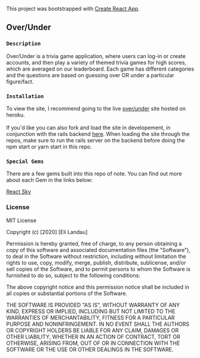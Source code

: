 This project was bootstrapped with [Create React App](https://github.com/facebook/create-react-app).

## Over/Under



### `Description`

Over/Under is a trivia game application, where users can log-in or create accounts, and then play a variety of themed trivia games for high scores, which are averaged on our leaderboard. Each game has different categories and the questions are based on guessing over OR under a particular figure/fact.

### `Installation`

To view the site, I recommend going to the live [over/under](https://over-under-app.herokuapp.com/) site hosted on heroku.<br><br>
If you'd like you can also fork and load the site in developement, in conjunction with the rails backend [here](https://github.com/elandau91/mod4-game-backend). When loading the site through the repos, make sure to run the rails server on the backend before doing the npm start or yarn start in this repo.

### `Special Gems`

There are a few gems built into this repo of note. You can find out more about each Gem in the links below:<br>

[React Sky](https://github.com/lucagez/sky)


### License

MIT License

Copyright (c) [2020] [Eli Landau]

Permission is hereby granted, free of charge, to any person obtaining a copy
of this software and associated documentation files (the "Software"), to deal
in the Software without restriction, including without limitation the rights
to use, copy, modify, merge, publish, distribute, sublicense, and/or sell
copies of the Software, and to permit persons to whom the Software is
furnished to do so, subject to the following conditions:

The above copyright notice and this permission notice shall be included in all
copies or substantial portions of the Software.

THE SOFTWARE IS PROVIDED "AS IS", WITHOUT WARRANTY OF ANY KIND, EXPRESS OR
IMPLIED, INCLUDING BUT NOT LIMITED TO THE WARRANTIES OF MERCHANTABILITY,
FITNESS FOR A PARTICULAR PURPOSE AND NONINFRINGEMENT. IN NO EVENT SHALL THE
AUTHORS OR COPYRIGHT HOLDERS BE LIABLE FOR ANY CLAIM, DAMAGES OR OTHER
LIABILITY, WHETHER IN AN ACTION OF CONTRACT, TORT OR OTHERWISE, ARISING FROM,
OUT OF OR IN CONNECTION WITH THE SOFTWARE OR THE USE OR OTHER DEALINGS IN THE
SOFTWARE.
